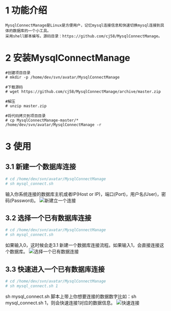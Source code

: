 # 1 功能介绍
    MysqlConnectManage是Linux是方便用户，记忆mysql连接信息和快速切换mysql连接到具体的数据库的一个小工具。
    采用shell脚本编写。源码目录：https://github.com/cj58/MysqlConnectManage。

# 2 安装MysqlConnectManage
```
#创建项目目录
# mkdir -p /home/dev/svn/avatar/MysqlConnectManage

#下载源码 
# wget https://github.com/cj58/MysqlConnectManage/archive/master.zip

#解压
# unzip master.zip

#将代码拷贝到项目目录
# cp MysqlConnectManage-master/* /home/dev/svn/avatar/MysqlConnectManage -r
```


# 3 使用
## 3.1 新建一个数据库连接
```bash
# cd /home/dev/svn/avatar/MysqlConnectManage
# sh mysql_connect.sh 
```
输入你系统连接的数据库主机或者IP(Host or IP)，端口(Port)，用户名(User)，密码(Password)。
![新建立一个连接](http://img.blog.csdn.net/20180210165409273?watermark/2/text/aHR0cDovL2Jsb2cuY3Nkbi5uZXQvQ2xldmVyQ29kZQ==/font/5a6L5L2T/fontsize/400/fill/I0JBQkFCMA==/dissolve/70)

## 3.2 选择一个已有数据库连接
```bash
# cd /home/dev/svn/avatar/MysqlConnectManage
# sh mysql_connect.sh 
```
如果输入0，这时候会走3.1 新建一个数据库连接流程。如果输入1，会直接连接这个数据库。
![选择一个已有数据连接](http://img.blog.csdn.net/20180210165555229?watermark/2/text/aHR0cDovL2Jsb2cuY3Nkbi5uZXQvQ2xldmVyQ29kZQ==/font/5a6L5L2T/fontsize/400/fill/I0JBQkFCMA==/dissolve/70)

## 3.3 快速进入一个已有数据库连接
```bash
# cd /home/dev/svn/avatar/MysqlConnectManage
# sh mysql_connect.sh 1
```
sh mysql_connect.sh 脚本上带上你想要连接的数据数字比如：sh mysql_connect.sh 1，则会快速连接1对应的数据信息。
![快速连接](http://img.blog.csdn.net/20180210165726618?watermark/2/text/aHR0cDovL2Jsb2cuY3Nkbi5uZXQvQ2xldmVyQ29kZQ==/font/5a6L5L2T/fontsize/400/fill/I0JBQkFCMA==/dissolve/70)
